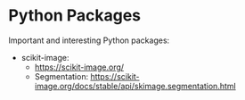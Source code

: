 # Python Packages
Important and interesting Python packages:

- scikit-image:
  - https://scikit-image.org/
  - Segmentation: https://scikit-image.org/docs/stable/api/skimage.segmentation.html
